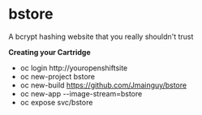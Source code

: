 # bstore
A bcrypt hashing website that you really shouldn't trust

**Creating your Cartridge**
- oc login http://youropenshiftsite
- oc new-project bstore
- oc new-build https://github.com/Jmainguy/bstore
- oc new-app --image-stream=bstore
- oc expose svc/bstore
